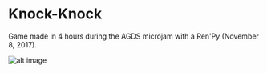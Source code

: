 # Knock-Knock
Game made in 4 hours during the AGDS microjam with a Ren'Py (November 8, 2017).

![alt image](https://img.itch.zone/aW1hZ2UvMTkyNTE3LzkwMTA2NC5wbmc=/347x500/pgJLtb.png)
